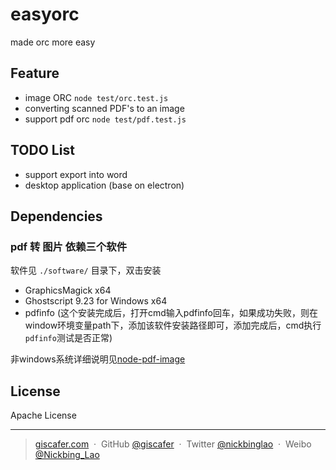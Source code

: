 # easyorc
made orc more easy


## Feature 

- image ORC `node test/orc.test.js`
- converting scanned PDF's to an image
- support pdf orc   `node test/pdf.test.js`

## TODO List

- support export into word
- desktop application (base on electron)


## Dependencies


### pdf 转 图片 依赖三个软件

软件见 `./software/` 目录下，双击安装

- GraphicsMagick  x64
- Ghostscript 9.23 for Windows x64
- pdfinfo (这个安装完成后，打开cmd输入pdfinfo回车，如果成功失败，则在window环境变量path下，添加该软件安装路径即可，添加完成后，cmd执行`pdfinfo`测试是否正常)

非windows系统详细说明见[node-pdf-image](https://github.com/mooz/node-pdf-image)


## License

Apache License

---

> [giscafer.com](http://giscafer.com) &nbsp;&middot;&nbsp;
> GitHub [@giscafer](https://github.com/giscafer) &nbsp;&middot;&nbsp;
> Twitter [@nickbinglao](https://twitter.com/nickbinglao) &nbsp;&middot;&nbsp;
> Weibo [@Nickbing_Lao](https://weibo.com/laohoubin)


